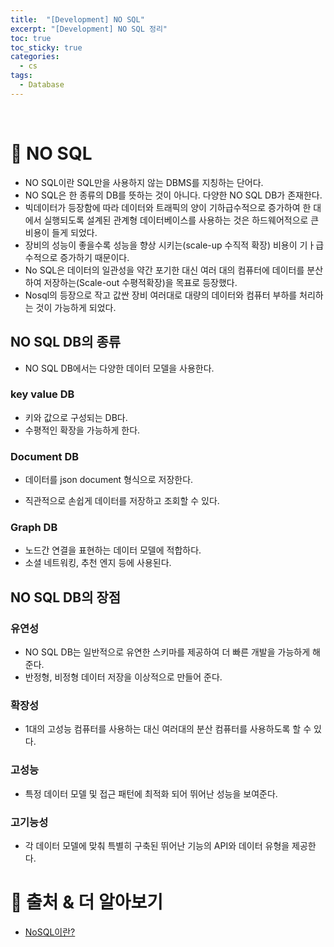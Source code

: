 ```yaml
---
title:  "[Development] NO SQL"
excerpt: "[Development] NO SQL 정리"
toc: true
toc_sticky: true
categories:
  - cs
tags:
  - Database
---
```


<br>

# 📝 NO SQL 

- NO SQL이란 SQL만을 사용하지 않는 DBMS를 지칭하는 단어다.
- NO SQL은 한 종류의 DB를 뜻하는 것이 아니다. 다양한 NO SQL DB가 존재한다.
- 빅데이터가 등장함에 따라 데이터와 트래픽의 양이 기하급수적으로 증가하여 한 대에서 실행되도록 설계된 관계형 데이터베이스를 사용하는 것은 하드웨어적으로 큰 비용이 들게 되었다.
- 장비의 성능이 좋을수록 성능을 향상 시키는(scale-up 수직적 확장) 비용이 기ㅏ급수적으로 증가하기 때문이다.
- No SQL은 데이터의 일관성을 약간 포기한 대신 여러 대의 컴퓨터에 데이터를 분산하여 저장하는(Scale-out 수평적확장)을 목표로 등장했다.
- Nosql의 등장으로 작고 값싼 장비 여러대로 대량의 데이터와 컴퓨터 부하를 처리하는 것이 가능하게 되었다. 

## NO SQL DB의 종류

- NO SQL DB에서는 다양한 데이터 모델을 사용한다.

### key value DB

- 키와 값으로 구성되는 DB다. 
- 수평적인 확장을 가능하게 한다.

### Document DB

- 데이터를 json document 형식으로 저장한다.

- 직관적으로 손쉽게 데이터를 저장하고 조회할 수 있다.

### Graph DB

- 노드간 연결을 표현하는 데이터 모델에 적합하다.
- 소셜 네트워킹, 추천 엔지 등에 사용된다.

## NO SQL DB의 장점

### 유연성

- NO SQL DB는 일반적으로 유연한 스키마를 제공하여 더 빠른 개발을 가능하게 해준다.
- 반정형, 비정형 데이터 저장을 이상적으로 만들어 준다. 

### 확장성

- 1대의 고성능 컴퓨터를 사용하는 대신 여러대의 분산 컴퓨터를 사용하도록 할 수 있다.

### 고성능

- 특정 데이터 모델 및 접근 패턴에 최적화 되어 뛰어난 성능을 보여준다.

### 고기능성

- 각 데이터 모델에 맞춰 특별히 구축된 뛰어난 기능의 API와 데이터 유형을 제공한다.





# 🔎 출처 & 더 알아보기

* [NoSQL이란?](https://aws.amazon.com/ko/nosql/)
